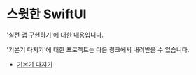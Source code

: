 # 스윗한 SwiftUI

'실전 앱 구현하기'에 대한 내용입니다.

'기본기 다지기'에 대한 프로젝트는 다음 링크에서 내려받을 수 있습니다.
* [기본기 다지기](https://github.com/giftbott/SweetSwiftUIExamples)
